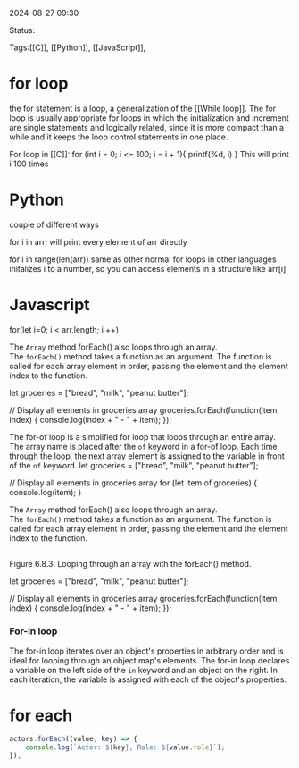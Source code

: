 
2024-08-27 09:30

Status:

Tags:[[C]], [[Python]], [[JavaScript]], 

# for loop

the for statement is a loop, a generalization of the [[While loop]].
The for loop is usually appropriate for loops in which the initialization and increment are single statements and logically related, since it is more compact than a while and it keeps the loop control statements in one place.

For loop in [[C]]:
	for (int i = 0; i <= 100; i = i + 1){
		printf(%d, i)
	}
This will print i 100 times


# Python
couple of different ways

for i in arr:
	will print every element of arr directly

for i in range(len(arr))
	same as other normal for loops in other languages
	initalizes i to a number, so you can access elements in a structure like
		arr[i]

# Javascript
for(let i=0; i < arr.length; i ++)


The `Array` method forEach() also loops through an array. The `forEach()` method takes a function as an argument. The function is called for each array element in order, passing the element and the element index to the function.

let groceries = ["bread", "milk", "peanut butter"];

// Display all elements in groceries array
groceries.forEach(function(item, index) {
   console.log(index + " - " + item);
});

The for-of loop is a simplified for loop that loops through an entire array. The array name is placed after the `of` keyword in a for-of loop. Each time through the loop, the next array element is assigned to the variable in front of the `of` keyword.
let groceries = ["bread", "milk", "peanut butter"];

// Display all elements in groceries array
for (let item of groceries) {
   console.log(item);
}

The `Array` method forEach() also loops through an array. The `forEach()` method takes a function as an argument. The function is called for each array element in order, passing the element and the element index to the function.

## 

Figure 6.8.3: Looping through an array with the forEach() method.

let groceries = ["bread", "milk", "peanut butter"];

// Display all elements in groceries array
groceries.forEach(function(item, index) {
   console.log(index + " - " + item);
});

### For-in loop

The for-in loop iterates over an object's properties in arbitrary order and is ideal for looping through an object map's elements. The for-in loop declares a variable on the left side of the `in` keyword and an object on the right. In each iteration, the variable is assigned with each of the object's properties.


# for each

```javascript
actors.forEach((value, key) => {
    console.log(`Actor: ${key}, Role: ${value.role}`);
});
```